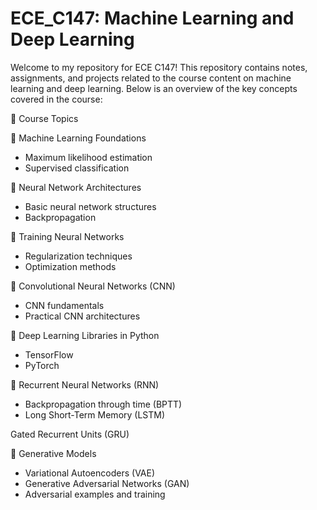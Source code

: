 # ECE_C147: Machine Learning and Deep Learning
Welcome to my repository for ECE C147! This repository contains notes, assignments, and projects related to the course content on machine learning and deep learning. Below is an overview of the key concepts covered in the course:

📌 Course Topics

🔹 Machine Learning Foundations
- Maximum likelihood estimation
- Supervised classification

🔹 Neural Network Architectures
- Basic neural network structures
- Backpropagation

🔹 Training Neural Networks
- Regularization techniques
- Optimization methods

🔹 Convolutional Neural Networks (CNN)
- CNN fundamentals
- Practical CNN architectures

🔹 Deep Learning Libraries in Python
- TensorFlow
- PyTorch

🔹 Recurrent Neural Networks (RNN)
- Backpropagation through time (BPTT)
- Long Short-Term Memory (LSTM)

Gated Recurrent Units (GRU)

🔹 Generative Models
- Variational Autoencoders (VAE)
- Generative Adversarial Networks (GAN)
- Adversarial examples and training
